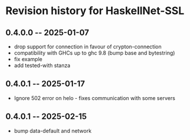 # Revision history for HaskellNet-SSL

## 0.4.0.0 -- 2025-01-07

- drop support for connection in favour of crypton-connection
- compatibility with GHCs up to ghc 9.8 (bump base and bytestring)
- fix example
- add tested-with stanza

## 0.4.0.1 -- 2025-01-17

- Ignore 502 error on helo - fixes communication with some servers

## 0.4.0.1 -- 2025-02-15

- bump data-default and network
